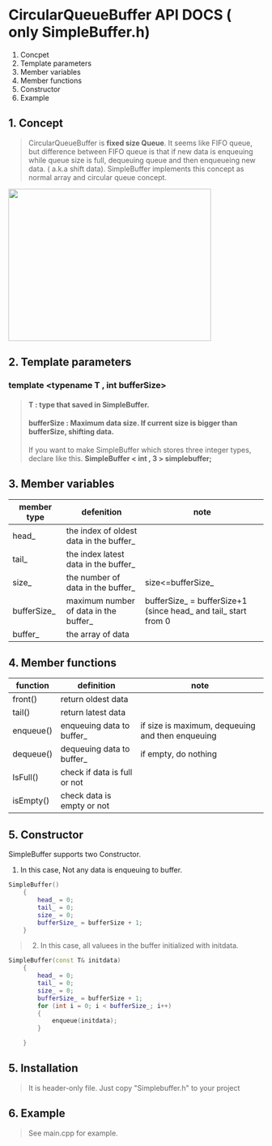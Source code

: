 # CircularQueueBuffer API DOCS ( only SimpleBuffer.h)

1. Concpet
2. Template parameters
3. Member variables
4. Member functions 
5. Constructor
6. Example


## 1. Concept
> CircularQueueBuffer is **fixed size Queue**. It seems like FIFO queue, but difference between FIFO queue is that if new data is enqueuing while queue size is full, dequeuing queue and then enqueueing new data. ( a.k.a shift data).
SimpleBuffer implements this concept as normal array and circular queue concept.

<img src="https://user-images.githubusercontent.com/7028314/168482819-55f8edca-3ff4-4955-9493-cb7fc30ab77b.png" width="400" height="300"/>



## 2. Template parameters
### template <typename T , int bufferSize>

> #### T : type that saved in SimpleBuffer.<br>
> #### bufferSize : Maximum data size. If current size is bigger than bufferSize, shifting data.
> If you want to make SimpleBuffer which stores three integer types, declare like this.
> **SimpleBuffer < int , 3 > simplebuffer;**


## 3. Member variables
|member type|defenition|note|
|------|---|---|
|head_|the index of oldest data in the buffer_||
|tail_|the index latest data in the buffer_||
|size_|the number of data in the buffer_|size<=bufferSize_|
|bufferSize_|maximum number of data in the buffer_|bufferSize_ = bufferSize+1 (since head_ and tail_ start from 0|
|buffer_|the array of data||


## 4. Member functions

|function|definition|note|
|------|---|---|
|front()|return oldest data||
|tail()|return latest data||
|enqueue()|enqueuing data to buffer_|if size is maximum, dequeuing and then enqueuing|
|dequeue()|dequeuing data to buffer_|if empty, do nothing|
|IsFull()|check if data is full or not||
|isEmpty()|check data is empty or not||


## 5. Constructor
SimpleBuffer supports two Constructor.


1. In this case, Not any data is enqueuing to buffer.
```cpp
SimpleBuffer()
	{
		head_ = 0;
		tail_ = 0;
		size_ = 0;
		bufferSize_ = bufferSize + 1;
	}
```


>2. In this case, all valuees in the buffer initialized with initdata.
```cpp
SimpleBuffer(const T& initdata)
	{
		head_ = 0;
		tail_ = 0;
		size_ = 0;
		bufferSize_ = bufferSize + 1;
		for (int i = 0; i < bufferSize_; i++)
		{
			enqueue(initdata);
		}

	}
```

## 5. Installation

> It is header-only file. Just copy "Simplebuffer.h" to your project

## 6. Example

>See main.cpp for example.


